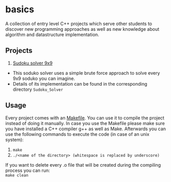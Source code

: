 # basics
A collection of entry level C++ projects which serve other students to discover new programming approaches as well as new knowledge about algorithm and datastructure implementation.

## Projects

1. [Sudoku solver 9x9](https://github.com/maxpur/basics/tree/master/Sudoku%20solver)
- This soduko solver uses a simple brute force approach to solve every 9x9 soduko you can imagine.
- Details of its implementation can be found in the corresponding directory `Sudoku_Solver`

## Usage
Every project comes with an [Makefile](https://en.wikipedia.org/wiki/Make_(software)). You can use it to compile the project instead of doing it manually.
In case you use the Makefile please make sure you have installed a C++ compiler g++ as well as Make. Afterwards you can use the following commands to execute the code (in case of an unix system):<br/>
1. `make` <br/>
2. `./<name of the directory> (whitespace is replaced by underscore)`<br/>

If you want to delete every .o file that will be created during the compiling process you can run:<br/>
`make clean`


